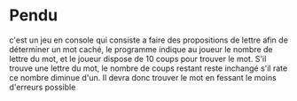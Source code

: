 # Pendu
c'est un jeu en console qui consiste a faire des propositions de lettre afin de déterminer un mot caché, le programme indique au joueur le nombre de lettre du mot, et le joueur dispose  de 10 coups pour trouver le mot. S'il trouve une lettre du mot, le nombre de coups restant reste inchangé s'il rate ce nombre diminue d'un. Il devra donc trouver le mot en fessant le moins d'erreurs possible
